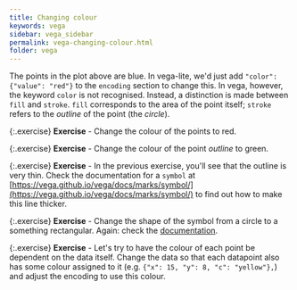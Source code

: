 ```yaml
---
title: Changing colour
keywords: vega
sidebar: vega_sidebar
permalink: vega-changing-colour.html
folder: vega
---
```

The points in the plot above are blue. In vega-lite, we'd just add `"color": {"value": "red"}` to the `encoding` section to change this. In vega, however, the keyword `color` is not recognised. Instead, a distinction is made between `fill` and `stroke`. `fill` corresponds to the area of the point itself; `stroke` refers to the _outline_ of the point (the _circle_).

{:.exercise}
**Exercise** - Change the colour of the points to red.

{:.exercise}
**Exercise** - Change the colour of the point _outline_ to green.

{:.exercise}
**Exercise** - In the previous exercise, you'll see that the outline is very thin. Check the documentation for a `symbol` at [https://vega.github.io/vega/docs/marks/symbol/](https://vega.github.io/vega/docs/marks/symbol/) to find out how to make this line thicker.

{:.exercise}
**Exercise** - Change the shape of the symbol from a circle to a something rectangular. Again: check the [documentation](https://vega.github.io/vega/docs/marks/symbol/).

{:.exercise}
**Exercise** - Let's try to have the colour of each point be dependent on the data itself. Change the data so that each datapoint also has some colour assigned to it (e.g. `{"x": 15, "y": 8, "c": "yellow"},`) and adjust the encoding to use this colour.

